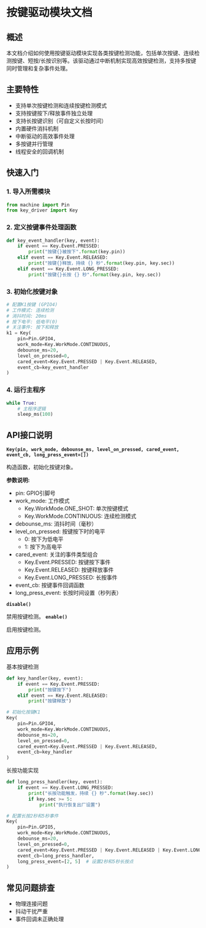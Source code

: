# 按键驱动模块文档
## 概述

本文档介绍如何使用按键驱动模块实现各类按键检测功能，包括单次按键、连续检测按键、短按/长按识别等。该驱动通过中断机制实现高效按键检测，支持多按键同时管理和复杂事件处理。
## 主要特性

- 支持单次按键检测和连续按键检测模式
- 支持按键按下/释放事件独立处理
- 支持长按键识别（可自定义长按时间）
- 内置硬件消抖机制
- 中断驱动的高效事件处理
- 多按键并行管理
- 线程安全的回调机制

## 快速入门
### 1. 导入所需模块
```python
from machine import Pin
from key_driver import Key
```
### 2. 定义按键事件处理函数
```python
def key_event_handler(key, event):
    if event == Key.Event.PRESSED:
        print("按键{}被按下".format(key.pin))
    elif event == Key.Event.RELEASED:
        print("按键{}释放，持续 {} 秒".format(key.pin, key.sec))
    elif event == Key.Event.LONG_PRESSED:
        print("按键{}长按 {} 秒".format(key.pin, key.sec))
```
### 3. 初始化按键对象
```python
# 配置K1按键 (GPIO4)
# 工作模式: 连续检测
# 消抖时间: 20ms
# 按下电平: 低电平(0)
# 关注事件: 按下和释放
k1 = Key(
    pin=Pin.GPIO4,
    work_mode=Key.WorkMode.CONTINUOUS,
    debounse_ms=20,
    level_on_pressed=0,
    cared_event=Key.Event.PRESSED | Key.Event.RELEASED,
    event_cb=key_event_handler
)
```
### 4. 运行主程序
```python
while True:
    # 主程序逻辑
    sleep_ms(100)
```
## API接口说明
**`Key(pin, work_mode, debounse_ms, level_on_pressed, cared_event, event_cb, long_press_event=[])`**

构造函数，初始化按键对象。

​**​参数说明:**

- pin: GPIO引脚号
- work_mode: 工作模式
    - Key.WorkMode.ONE_SHOT: 单次按键模式
    - Key.WorkMode.CONTINUOUS: 连续检测模式
- debounse_ms: 消抖时间（毫秒）
- level_on_pressed: 按键按下时的电平
    - 0: 按下为低电平
    - 1: 按下为高电平
- cared_event: 关注的事件类型组合
    - Key.Event.PRESSED: 按键按下事件
    - Key.Event.RELEASED: 按键释放事件
    - Key.Event.LONG_PRESSED: 长按事件
- event_cb: 按键事件回调函数
- long_press_event: 长按时间设置（秒列表）

**`disable()`**

禁用按键检测。
**`enable()`**

启用按键检测。

## 应用示例
基本按键检测
```python
def key_handler(key, event):
    if event == Key.Event.PRESSED:
        print("按键按下")
    elif event == Key.Event.RELEASED:
        print("按键释放")

# 初始化按键K1
Key(
    pin=Pin.GPIO4,
    work_mode=Key.WorkMode.CONTINUOUS,
    debounse_ms=20,
    level_on_pressed=0,
    cared_event=Key.Event.PRESSED | Key.Event.RELEASED,
    event_cb=key_handler
)
```
长按功能实现
```python
def long_press_handler(key, event):
    if event == Key.Event.LONG_PRESSED:
        print("长按功能触发，持续 {} 秒".format(key.sec))
        if key.sec >= 5:
            print("执行恢复出厂设置")

# 配置长按2秒和5秒事件
Key(
    pin=Pin.GPIO5,
    work_mode=Key.WorkMode.CONTINUOUS,
    debounse_ms=20,
    level_on_pressed=0,
    cared_event=Key.Event.PRESSED | Key.Event.RELEASED | Key.Event.LONG_PRESSED,
    event_cb=long_press_handler,
    long_press_event=[2, 5]  # 设置2秒和5秒长按点
)
```
## 常见问题排查
- 物理连接问题
- 抖动干扰严重
- 事件回调未正确处理